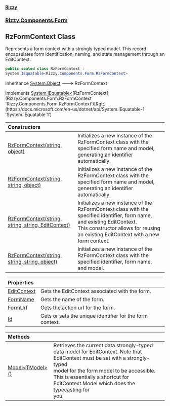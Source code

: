 #### [Rizzy](index 'index')
### [Rizzy.Components.Form](Rizzy.Components.Form 'Rizzy.Components.Form')

## RzFormContext Class

Represents a form context with a strongly typed model. This record encapsulates form identification, naming, and state management through an EditContext.

```csharp
public sealed class RzFormContext :
System.IEquatable<Rizzy.Components.Form.RzFormContext>
```

Inheritance [System.Object](https://docs.microsoft.com/en-us/dotnet/api/System.Object 'System.Object') &#129106; RzFormContext

Implements [System.IEquatable&lt;](https://docs.microsoft.com/en-us/dotnet/api/System.IEquatable-1 'System.IEquatable`1')[RzFormContext](Rizzy.Components.Form.RzFormContext 'Rizzy.Components.Form.RzFormContext')[&gt;](https://docs.microsoft.com/en-us/dotnet/api/System.IEquatable-1 'System.IEquatable`1')

| Constructors | |
| :--- | :--- |
| [RzFormContext(string, object)](Rizzy.Components.Form.RzFormContext.RzFormContext(string,object) 'Rizzy.Components.Form.RzFormContext.RzFormContext(string, object)') | Initializes a new instance of the RzFormContext class with the specified form name and model, generating an identifier automatically. |
| [RzFormContext(string, string, object)](Rizzy.Components.Form.RzFormContext.RzFormContext(string,string,object) 'Rizzy.Components.Form.RzFormContext.RzFormContext(string, string, object)') | Initializes a new instance of the RzFormContext class with the specified form name and model, generating an identifier automatically. |
| [RzFormContext(string, string, string, EditContext)](Rizzy.Components.Form.RzFormContext.RzFormContext(string,string,string,Microsoft.AspNetCore.Components.Forms.EditContext) 'Rizzy.Components.Form.RzFormContext.RzFormContext(string, string, string, Microsoft.AspNetCore.Components.Forms.EditContext)') | Initializes a new instance of the RzFormContext class with the specified identifier, form name, and existing EditContext.<br/>This constructor allows for reusing an existing EditContext with a new form context. |
| [RzFormContext(string, string, string, object)](Rizzy.Components.Form.RzFormContext.RzFormContext(string,string,string,object) 'Rizzy.Components.Form.RzFormContext.RzFormContext(string, string, string, object)') | Initializes a new instance of the RzFormContext class with the specified identifier, form name, and model. |

| Properties | |
| :--- | :--- |
| [EditContext](Rizzy.Components.Form.RzFormContext.EditContext 'Rizzy.Components.Form.RzFormContext.EditContext') | Gets the EditContext associated with the form. |
| [FormName](Rizzy.Components.Form.RzFormContext.FormName 'Rizzy.Components.Form.RzFormContext.FormName') | Gets the name of the form. |
| [FormUrl](Rizzy.Components.Form.RzFormContext.FormUrl 'Rizzy.Components.Form.RzFormContext.FormUrl') | Gets the action url for the form. |
| [Id](Rizzy.Components.Form.RzFormContext.Id 'Rizzy.Components.Form.RzFormContext.Id') | Gets or sets the unique identifier for the form context. |

| Methods | |
| :--- | :--- |
| [Model&lt;TModel&gt;()](Rizzy.Components.Form.RzFormContext.Model_TModel_() 'Rizzy.Components.Form.RzFormContext.Model<TModel>()') | Retrieves the current data strongly-typed data model for EditContext. Note that EditContext must be set with a strongly-typed<br/>model for the form model to be accessible.  This is essentially a shortcut for EditContext.Model which does the typecasting for<br/>you. |
